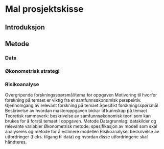 # Mal prosjektskisse
## Introduksjon
## Metode
### Data
### Økonometrisk strategi
### Risikoanalyse

Overgripende forskningsspørsmål/tema for oppgaven
Motivering til hvorfor forskning på temaet er viktig fra et samfunnsøkonomisk perspektiv.
Gjennomgang av relevant forskning på temaet
Spesifikt forskningsspørsmål
Beskrivelse av hvordan masteroppgaven bidrar til kunnskap på temaet
Teoretisk rammeverk: beskrivelse av samfunnsøkonomisk teori som kan brukes for å forstå temaet i oppgaven.
Metode
Datagrunnlag: datakilder og relevante variabler
Økonometrisk metode: spesifikasjon av modell som skal analyseres og metode for å estimere modellen
Risikoanalyse: beskrivelse av utfordringer (f.eks. tilgang til data) og hvordan disse utfordringene skal håndteres.
